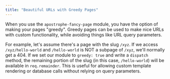 ```yaml
---
title: "Beautiful URLs with Greedy Pages"
---
```


When you use the `apostrophe-fancy-page` module, you have the option of making your pages "greedy". Greedy pages can be used to make nice URLs with custom functionality, while avoiding things like URL query parameters.

For example, let's assume there's a page with the slug `/xyz`. If we access `/xyz/hello-world` and `/hello-world` is NOT a subpage of `/xyz`, we'll normally get a 404. If we set our module to `greedy: true` and write a `dispatch` method, the remaining portion of the slug (in this case, `/hello-world`) will be available in `req.remainder`. This is useful for allowing custom template rendering or database calls without relying on query parameters.

